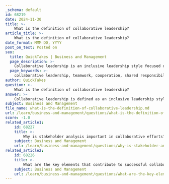 ```yaml
---
_schema: default
id: 68219
date: 2024-11-30
title: >-
    What is the definition of collaborative leadership?
article_title: >-
    What is the definition of collaborative leadership?
date_format: MMM DD, YYYY
post_on_text: Posted on
seo:
  title: QuickTakes | Business and Management
  page_description: >-
    Collaborative leadership is an inclusive leadership style focused on teamwork, cooperation, and shared responsibility, emphasizing active participation and diverse perspectives to enhance decision-making and foster a culture of trust and innovation.
  page_keywords: >-
    collaborative leadership, teamwork, cooperation, shared responsibility, decision-making, inclusive leadership, management practice, open communication, trust-building, organizational culture, agile teams, participatory decision-making, modern workplaces
author: QuickTakes
question: >-
    What is the definition of collaborative leadership?
answer: >-
    Collaborative leadership is defined as an inclusive leadership style that emphasizes teamwork, cooperation, and shared responsibility among team members. It involves gathering input and ideas from various sources before making decisions or taking action, positioning the leader more as a facilitator than an isolated director. This management practice encourages active participation from all team members and values the diverse perspectives they bring to the table.\n\nIn collaborative leadership, leaders work alongside employees at all levels, fostering an environment of open communication and trust-building. This approach not only enhances decision-making but also promotes a culture of cooperation and collective achievement within organizations. By prioritizing collaboration, organizations led by collaborative leaders are likely to develop agile, innovative, and high-functioning teams that can make a lasting impact across industries.\n\nOverall, collaborative leadership is essential for modern workplaces, as it extends beyond traditional leadership models by emphasizing inclusivity and participatory decision-making, ultimately leading to improved productivity and engagement.
subject: Business and Management
file_name: what-is-the-definition-of-collaborative-leadership.md
url: /learn/business-and-management/questions/what-is-the-definition-of-collaborative-leadership
score: -1.0
related_article1:
    id: 68227
    title: >-
        Why is stakeholder analysis important in collaborative efforts?
    subject: Business and Management
    url: /learn/business-and-management/questions/why-is-stakeholder-analysis-important-in-collaborative-efforts
related_article2:
    id: 68226
    title: >-
        What are the key elements that contribute to successful collaborations?
    subject: Business and Management
    url: /learn/business-and-management/questions/what-are-the-key-elements-that-contribute-to-successful-collaborations
---
```


&nbsp;